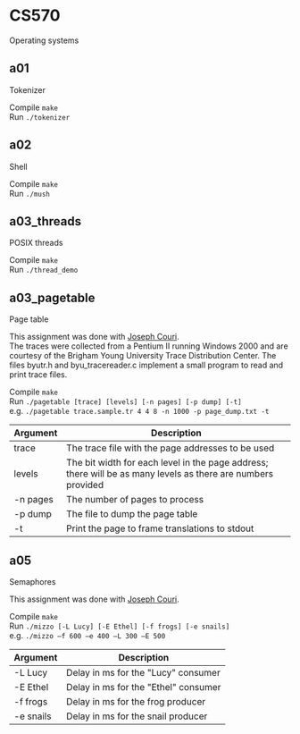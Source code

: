 # CS570
Operating systems

## a01
Tokenizer

Compile `make`  
Run `./tokenizer`

## a02
Shell

Compile `make`  
Run `./mush`

## a03_threads
POSIX threads

Compile `make`  
Run `./thread_demo`

## a03_pagetable
Page table  

This assignment was done with [Joseph Couri](https://github.com/jcouri).  
The traces were collected from a Pentium II running Windows 2000 and are courtesy of the Brigham Young University Trace Distribution Center. The files byutr.h and byu_tracereader.c implement a small program to read and print trace files.  

Compile `make`  
Run `./pagetable [trace] [levels] [-n pages] [-p dump] [-t]`  
e.g. `./pagetable trace.sample.tr 4 4 8 -n 1000 -p page_dump.txt -t`  

Argument | Description
--- | ---
trace | The trace file with the page addresses to be used
levels | The bit width for each level in the page address; there will be as many levels as there are numbers provided
-n pages | The number of pages to process
-p dump | The file to dump the page table
-t | Print the page to frame translations to stdout

## a05
Semaphores  

This assignment was done with [Joseph Couri](https://github.com/jcouri).  

Compile `make`  
Run `./mizzo [-L Lucy] [-E Ethel] [-f frogs] [-e snails]`  
e.g. `./mizzo –f 600 –e 400 –L 300 –E 500`  

Argument | Description
--- | ---
-L Lucy | Delay in ms for the "Lucy" consumer
-E Ethel | Delay in ms for the "Ethel" consumer
-f frogs | Delay in ms for the frog producer
-e snails | Delay in ms for the snail producer
